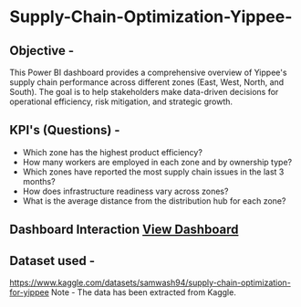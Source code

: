 # Supply-Chain-Optimization-Yippee-
## Objective - 
This Power BI dashboard provides a comprehensive overview of Yippee's supply chain performance across different zones (East, West, North, and South). The goal is to help stakeholders make data-driven decisions for operational efficiency, risk mitigation, and strategic growth.
## KPI's (Questions) -
- Which zone has the highest product efficiency?
- How many workers are employed in each zone and by ownership type?
- Which zones have reported the most supply chain issues in the last 3 months?
- How does infrastructure readiness vary across zones?
- What is the average distance from the distribution hub for each zone?
## Dashboard Interaction <a href="https://github.com/Aakriti-Arora12/Supply-Chain-Optimization-Yippee-/commit/ed08c1da116a2ef1af19ade1ca548bc36c2d0faf">View Dashboard</a>
## Dataset used - 
https://www.kaggle.com/datasets/samwash94/supply-chain-optimization-for-yippee
Note - The data has been extracted from Kaggle.
